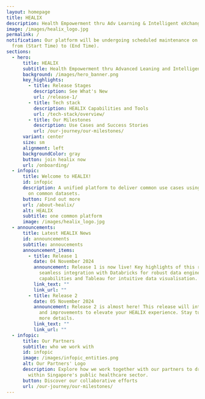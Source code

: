 ```yaml
---
layout: homepage
title: HEALIX
description: Health Empowerment thru Adv Learning & Intelligent eXchange
image: /images/healix_logo.jpg
permalink: /
notification: Our platform will be undergoing scheduled maintenance on (Date)
  from (Start Time) to (End Time).
sections:
  - hero:
      title: HEALIX
      subtitle: Health Empowerment thru Advanced Leaning and Intelligent eXchange
      background: /images/hero_banner.png
      key_highlights:
        - title: Release Stages
          description: See What's New
          url: /release-1/
        - title: Tech stack
          description: HEALIX Capabilities and Tools
          url: /tech-stack/overview/
        - title: Our Milestones
          description: Use Cases and Success Stories
          url: /our-journey/our-milestones/
      variant: center
      size: sm
      alignment: left
      backgroundColor: gray
      button: join healix now
      url: /onboarding/
  - infopic:
      title: Welcome to HEALIX!
      id: infopic
      description: A unified platform to deliver common use cases using common tools
        on common datasets.
      button: Find out more
      url: /about-healix/
      alt: HEALIX
      subtitle: one common platform
      image: /images/healix_logo.jpg
  - announcements:
      title: Latest HEALIX News
      id: announcements
      subtitle: annoucements
      announcement_items:
        - title: Release 1
          date: 04 November 2024
          announcement: Release 1 is now live! Key highlights of this release include
            seamless integration with Databricks for robust data engineering
            capabilities and Tableau for intuitive data visualisation.
          link_text: ""
          link_url: ""
        - title: Release 2
          date: 05 November 2024
          announcement: Release 2 is almost here! This release will introduce new tools
            and improvements to elevate your HEALIX experience. Stay tuned for
            more details.
          link_text: ""
          link_url: ""
  - infopic:
      title: Our Partners
      subtitle: who we work with
      id: infopic
      image: /images/infopic_entities.png
      alt: Our Partners' Logo
      description: Explore how we work together with our partners to drive innovation
        within Singapore's public healthcare sector.
      button: Discover our collaborative efforts
      url: /our-journey/our-milestones/
---
```


